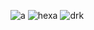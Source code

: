 ![a](https://github.com/sahelabegum/jQuery-practices/assets/100074489/1ab6a538-6d3f-47ec-ba17-3d0bca3fa16a)
![hexa](https://github.com/sahelabegum/jQuery-practices/assets/100074489/d8f8be2c-f80f-4972-89be-b5df033c48ce)
![drk](https://github.com/sahelabegum/jQuery-practices/assets/100074489/a1c2c62a-62a5-4de2-b4f1-0fde8d2cff08)
